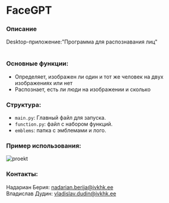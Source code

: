# FaceGPT
### Описание
Desktop-приложение:"Программа для распознавания лиц"<br><br>
### Основные функции:
- Определяет, изображен ли один и тот же человек на двух изображениях или нет
- Распознает, есть ли люди на изображении и сколько 
### Структура:
- `main.py`: Главный файл для запуска.
- `function.py`: файл с набором функций.
- `emblems`: папка с эмблемами и лого.
### Пример использования:
![proekt](https://github.com/user-attachments/assets/c45ff3cc-58ca-43e8-947f-30276c40c241)
### Контакты:
Надариан Берия: nadarian.berija@ivkhk.ee<br>
Владислав Дудин: vladislav.dudin@ivkhk.ee
